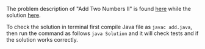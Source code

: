 The problem description of "Add Two Numbers II" is found [here](https://leetcode.com/problems/add-two-numbers-ii/description/) while the solution [here](https://github.com/aurimas13/Solutions-To-Problems/blob/main/LeetCode/Java%20Solutions/Add%20Two%20Numbers%20II/add.java).

To check the solution in terminal first compile Java file as `javac add.java`, then run the command as follows `java Solution` and it will check tests and if the solution works correctly.
